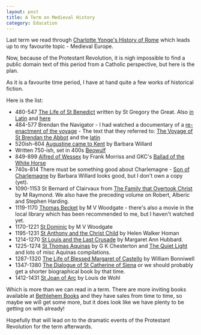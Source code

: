 ```yaml
---
layout: post
title: A Term on Medieval History
category: Education
---
```


Last term we read through [Charlotte Yonge's History of Rome](http://www.gutenberg.org/ebooks/16667) which leads up to my favourite topic - Medieval Europe.

Now, because of the Protestant Revolution, it is nigh impossible to find a public domain text of this period from a Catholic perspective, but here is the plan.

As it is a favourite time period, I have at hand quite a few works of historical fiction.

Here is the list:

* 480-547 [The Life of St Benedict](http://www.gutenberg.org/ebooks/16667) written by St Gregory the Great.  Also [in Latin](http://monumenta.ch/latein/verzeichnis4_noframes.php?tabelle=Gregorius_Magnus&xy=Gregorius%20Magnus,%20Dialogi,%202&level=4) and [here](https://la.wikisource.org/wiki/Gregorius_Magnus,_Dialogi_liber_II)
* 484-577 Brendan the Navigator - I had watched a documentary of a [re-enactment of the voyage](http://curragh.sakura.ne.jp/eng/brendanvoyage-eng.html) - The text that they referred to: [The Voyage of St Brendan the Abbot](http://markjberry.blogs.com/StBrendan.pdf) and the [latin](http://www.hs-augsburg.de/~harsch/Chronologia/Lspost10/Brendanus/bre_navi.html)
* 520ish-604 [Augustine came to Kent](https://www.bethlehembooks.com/augustine-came-kent-e-731) by Barbara Willard
* Written 750-ish, set in 400s [Beowulf](https://www.gutenberg.org/files/16328/16328-h/16328-h.htm)
* 849-899 [Alfred of Wessex](https://www.bethlehembooks.com/alfred-wessex-e-567) by Frank Morriss and GKC's [Ballad of the White Horse](http://www.gutenberg.org/files/1719/1719-h/1719-h.htm)
* 740s-814 There must be something good about Charlemagne - [Son of Charlemagne](https://www.bethlehembooks.com/son-charlemagne-e-647) by Barbara Willard looks good, but I don't own a copy (yet).
* 1090-1153 St Bernard of Clairvaux from [The Family that Overtook Christ](https://www.goodreads.com/book/show/2579323-the-family-that-overtook-christ) by M Raymond.  We also have the preceding volume on Robert, Alberic and Stephen Harding.
* 1119-1170 [Thomas Becket](https://www.goodreads.com/book/show/23622652-thomas-becket) by M V Woodgate - there's also a movie in the local library which has been recommended to me, but I haven't watched yet.
* 1170-1221 [St Dominic](https://www.bookdepository.com/St-Dominic-MV-Woodgate/9788171090938) by M V Woodgate
* 1195-1231 [St Anthony and the Christ Child](http://www.ignatius.com/Products/SACC-P/saint-anthony-and-the-christ-child.aspx) by Helen Walker Homan
* 1214-1270 [St Louis and the Last Crusade](http://www.goodreadingguide.com/Saint-Louis-and-Last-Crusade-Hubbard-Margaret-Ann/9781586176471) by Margaret Ann Hubbard.
* 1225-1274 [St Thomas Aquinas](http://gutenberg.net.au/ebooks01/0100331.txt) by G K Chesterton and [The Quiet Light](https://www.goodreads.com/book/show/507856.The_Quiet_Light) and lots of misc Aquinas compilations.
* 1287-1320 [The Life of Blessed Margaret of Castello](https://www.goodreads.com/book/show/4469983-the-life-of-blessed-margaret-of-castello) by William Bonniwell
* 1347-1380 [The Dialogue of St Catherine of Siena](http://www.catholictreasury.info/books/dialogue/index.php) or we should probably get a shorter biographical book by that time.  
* 1412-1431 [St Joan of Arc](https://www.goodreads.com/book/show/223442.Saint_Joan) by Louis de Wohl

Which is more than we can read in a term.  There are more inviting books available at [Bethlehem Books](http://www.bethlehembooks.com) and they have sales from time to time, so maybe we will get some more, but it does look like we have plenty to be getting on with already!

Hopefully that will lead on to the dramatic events of the Protestant Revolution for the term afterwards.


